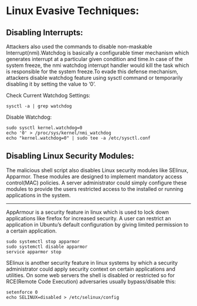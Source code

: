 # Linux Evasive Techniques:

## Disabling Interrupts:

Attackers also used the commands to disable non-maskable Interrupt(nmi).Watchdog is
basically a configurable timer mechanism which generates interrupt at a particular given
condition and time.In case of the system freeze, the nmi watchdog interrupt handler would
kill the task which is responsible for the system freeze.To evade this defense mechanism,
attackers disable watchdog feature using sysctl command or temporarily disabling it by
setting the value to ‘0’.

Check Current Watchdog Settings:

```
sysctl -a | grep watchdog
```

Disable Watchdog:

```
sudo sysctl kernel.watchdog=0
echo '0' > /proc/sys/kernel/nmi_watchdog
echo "kernel.watchdog=0" | sudo tee -a /etc/sysctl.conf
```

## Disabling Linux Security Modules:

The malicious shell script also disables Linux security modules like SElinux, Apparmor.
These modules are designed to implement mandatory access control(MAC) policies. A server
administrator could simply configure these modules to provide the users restricted access to
the installed or running applications in the system.

---

AppArmour is a security feature in linux which is used to lock down applications like firefox
for increased security. A user can restrict an application in Ubuntu’s default configuration by
giving limited permission to a certain application.

```
sudo systemctl stop apparmor
sudo systemctl disable apparmor
service apparmor stop
```

SElinux is another security feature in linux systems by which a security administrator could
apply security context on certain applications and utilities. On some web servers the shell is
disabled or restricted so for RCE(Remote Code Execution) adversaries usually bypass/disable
this:

```
setenforce 0
echo SELINUX=disabled > /etc/selinux/config
```
